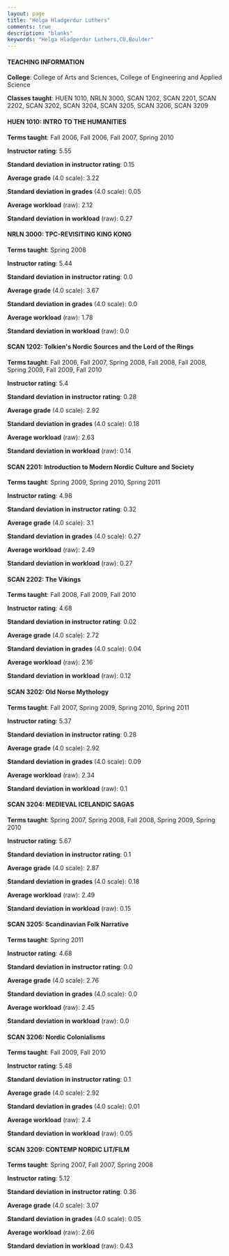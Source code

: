 ```yaml
---
layout: page
title: "Helga Hladgerdur Luthers" 
comments: true
description: "blanks"
keywords: "Helga Hladgerdur Luthers,CU,Boulder"
---
```

<head>
<script src="https://ajax.googleapis.com/ajax/libs/jquery/2.1.3/jquery.min.js"></script>
<script src="https://dl.dropboxusercontent.com/s/pc42nxpaw1ea4o9/highcharts.js?dl=0"></script>
<!-- <script src="../assets/js/highcharts.js"></script> -->
<style type="text/css">@font-face {
	font-family: "Bebas Neue";
	src: url(https://www.filehosting.org/file/details/544349/BebasNeue Regular.otf) format("opentype");
	}
	h1.Bebas { 
		font-family: "Bebas Neue", Verdana, Tahoma;
	}
</style>
</head>
	   
#### TEACHING INFORMATION

**College**: College of Arts and Sciences, College of Engineering and Applied Science

**Classes taught**: HUEN 1010, NRLN 3000, SCAN 1202, SCAN 2201, SCAN 2202, SCAN 3202, SCAN 3204, SCAN 3205, SCAN 3206, SCAN 3209

#### HUEN 1010: INTRO TO THE HUMANITIES

**Terms taught**: Fall 2006, Fall 2006, Fall 2007, Spring 2010

**Instructor rating**: 5.55

**Standard deviation in instructor rating**: 0.15

**Average grade** (4.0 scale): 3.22

**Standard deviation in grades** (4.0 scale): 0.05

**Average workload** (raw): 2.12

**Standard deviation in workload** (raw): 0.27

#### NRLN 3000: TPC-REVISITING KING KONG

**Terms taught**: Spring 2008

**Instructor rating**: 5.44

**Standard deviation in instructor rating**: 0.0

**Average grade** (4.0 scale): 3.67

**Standard deviation in grades** (4.0 scale): 0.0

**Average workload** (raw): 1.78

**Standard deviation in workload** (raw): 0.0

#### SCAN 1202: Tolkien's Nordic Sources and the Lord of the Rings

**Terms taught**: Fall 2006, Fall 2007, Spring 2008, Fall 2008, Fall 2008, Spring 2009, Fall 2009, Fall 2010

**Instructor rating**: 5.4

**Standard deviation in instructor rating**: 0.28

**Average grade** (4.0 scale): 2.92

**Standard deviation in grades** (4.0 scale): 0.18

**Average workload** (raw): 2.63

**Standard deviation in workload** (raw): 0.14

#### SCAN 2201: Introduction to Modern Nordic Culture and Society

**Terms taught**: Spring 2009, Spring 2010, Spring 2011

**Instructor rating**: 4.98

**Standard deviation in instructor rating**: 0.32

**Average grade** (4.0 scale): 3.1

**Standard deviation in grades** (4.0 scale): 0.27

**Average workload** (raw): 2.49

**Standard deviation in workload** (raw): 0.27

#### SCAN 2202: The Vikings

**Terms taught**: Fall 2008, Fall 2009, Fall 2010

**Instructor rating**: 4.68

**Standard deviation in instructor rating**: 0.02

**Average grade** (4.0 scale): 2.72

**Standard deviation in grades** (4.0 scale): 0.04

**Average workload** (raw): 2.16

**Standard deviation in workload** (raw): 0.12

#### SCAN 3202: Old Norse Mythology

**Terms taught**: Fall 2007, Spring 2009, Spring 2010, Spring 2011

**Instructor rating**: 5.37

**Standard deviation in instructor rating**: 0.28

**Average grade** (4.0 scale): 2.92

**Standard deviation in grades** (4.0 scale): 0.09

**Average workload** (raw): 2.34

**Standard deviation in workload** (raw): 0.1

#### SCAN 3204: MEDIEVAL ICELANDIC SAGAS

**Terms taught**: Spring 2007, Spring 2008, Fall 2008, Spring 2009, Spring 2010

**Instructor rating**: 5.67

**Standard deviation in instructor rating**: 0.1

**Average grade** (4.0 scale): 2.87

**Standard deviation in grades** (4.0 scale): 0.18

**Average workload** (raw): 2.49

**Standard deviation in workload** (raw): 0.15

#### SCAN 3205: Scandinavian Folk Narrative

**Terms taught**: Spring 2011

**Instructor rating**: 4.68

**Standard deviation in instructor rating**: 0.0

**Average grade** (4.0 scale): 2.76

**Standard deviation in grades** (4.0 scale): 0.0

**Average workload** (raw): 2.45

**Standard deviation in workload** (raw): 0.0

#### SCAN 3206: Nordic Colonialisms

**Terms taught**: Fall 2009, Fall 2010

**Instructor rating**: 5.48

**Standard deviation in instructor rating**: 0.1

**Average grade** (4.0 scale): 2.92

**Standard deviation in grades** (4.0 scale): 0.01

**Average workload** (raw): 2.4

**Standard deviation in workload** (raw): 0.05

#### SCAN 3209: CONTEMP NORDIC LIT/FILM

**Terms taught**: Spring 2007, Fall 2007, Spring 2008

**Instructor rating**: 5.12

**Standard deviation in instructor rating**: 0.36

**Average grade** (4.0 scale): 3.07

**Standard deviation in grades** (4.0 scale): 0.05

**Average workload** (raw): 2.66

**Standard deviation in workload** (raw): 0.43

